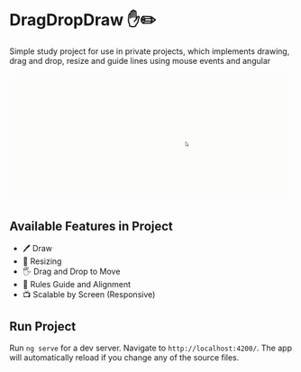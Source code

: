 # DragDropDraw :hand::pencil2:

Simple study project for use in private projects, which implements drawing, drag and drop, resize and guide lines using mouse events and angular

<p align="center">
  <img src="https://github.com/luancaike/drag-drop-draw/blob/master/docs/preview.gif" />
</p>

## Available Features in Project

* :pen: Draw 
* :triangular_ruler: Resizing
* :raised_hand_with_fingers_splayed: Drag and Drop to Move
* :straight_ruler: Rules Guide and Alignment
* :tv: Scalable by Screen (Responsive)

## Run Project

Run `ng serve` for a dev server. Navigate to `http://localhost:4200/`. The app will automatically reload if you change any of the source files.

